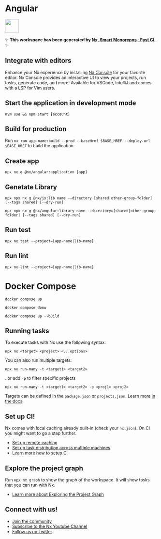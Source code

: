 # Angular

<a alt="Nx logo" href="https://nx.dev" target="_blank" rel="noreferrer"><img src="https://raw.githubusercontent.com/nrwl/nx/master/images/nx-logo.png" width="45"></a>

✨ **This workspace has been generated by [Nx, Smart Monorepos · Fast CI.](https://nx.dev)** ✨

## Integrate with editors

Enhance your Nx experience by installing [Nx Console](https://nx.dev/nx-console) for your favorite editor. Nx Console
provides an interactive UI to view your projects, run tasks, generate code, and more! Available for VSCode, IntelliJ and
comes with a LSP for Vim users.

## Start the application in development mode

```
nvm use && npm start [account]
```

## Build for production

Run `nx run app-name:build --prod --baseHref $BASE_HREF --deploy-url $BASE_HREF` to build the application.

## Create app

```
npx nx g @nx/angular:application [app]
```

## Genetate Library

```
npx npx nx g @nx/js:lib name --directory [shared|other-group-folder] [--tags shared] [--dry-run]
```
```
npx npx nx g @nx/angular:library name --directory=[shared|other-group-folder] [--tags shared] [--dry-run]
```

## Run test

```
npx nx test --project=[app-name|lib-name]
```

## Run lint

```
npx nx lint --project=[app-name|lib-name]
```

# Docker Compose

```
docker compose up
```

```
docker compose donw
```

```
docker compose up --build
```

## Running tasks

To execute tasks with Nx use the following syntax:

```
npx nx <target> <project> <...options>
```

You can also run multiple targets:

```
npx nx run-many -t <target1> <target2>
```

..or add `-p` to filter specific projects

```
npx nx run-many -t <target1> <target2> -p <proj1> <proj2>
```

Targets can be defined in the `package.json` or `projects.json`. Learn more [in the docs](https://nx.dev/features/run-tasks).

## Set up CI!

Nx comes with local caching already built-in (check your `nx.json`). On CI you might want to go a step further.

- [Set up remote caching](https://nx.dev/features/share-your-cache)
- [Set up task distribution across multiple machines](https://nx.dev/nx-cloud/features/distribute-task-execution)
- [Learn more how to setup CI](https://nx.dev/recipes/ci)

## Explore the project graph

Run `npx nx graph` to show the graph of the workspace.
It will show tasks that you can run with Nx.

- [Learn more about Exploring the Project Graph](https://nx.dev/core-features/explore-graph)

## Connect with us!

- [Join the community](https://nx.dev/community)
- [Subscribe to the Nx Youtube Channel](https://www.youtube.com/@nxdevtools)
- [Follow us on Twitter](https://twitter.com/nxdevtools)
